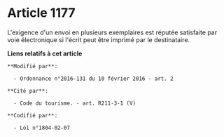 # Article 1177

L'exigence d'un envoi en plusieurs exemplaires est réputée satisfaite par voie électronique si l'écrit peut être imprimé par
le destinataire.

**Liens relatifs à cet article**

	**Modifié par**:

	  - Ordonnance n°2016-131 du 10 février 2016 - art. 2

	**Cité par**:

	  - Code du tourisme. - art. R211-3-1 (V)

	**Codifié par**:

	  - Loi n°1804-02-07
